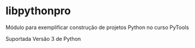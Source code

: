 # libpythonpro
Módulo para exemplificar construção de projetos Python no curso PyTools

Suportada Versão 3 de Python

